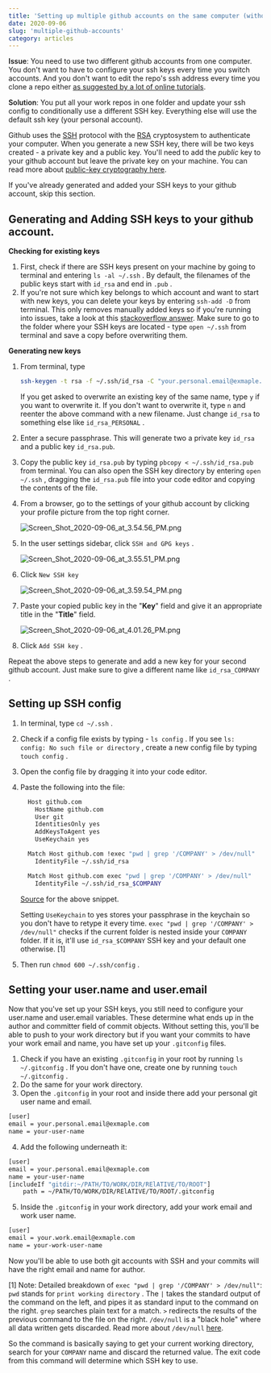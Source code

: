 ```yaml
---
title: 'Setting up multiple github accounts on the same computer (without having to change the repo url)'
date: 2020-09-06
slug: 'multiple-github-accounts'
category: articles
---
```




<span style="font-weight: 600;">Issue</span>: You need to use two different github accounts from one computer. You don't want to have to configure your ssh keys every time you switch accounts. And you don't want to edit the repo's ssh address every time you clone a repo either [as suggested by a lot of online tutorials](https://medium.com/@xiaolishen/use-multiple-ssh-keys-for-different-github-accounts-on-the-same-computer-7d7103ca8693).

<span style="font-weight: 600;">Solution</span>: You put all your work repos in one folder and update your ssh config to conditionally use a different SSH key. Everything else will use the default ssh key (your personal account).

Github uses the [SSH](https://en.wikipedia.org/wiki/Secure_Shell) protocol with the [RSA](<https://en.wikipedia.org/wiki/RSA_(cryptosystem)>) cryptosystem to authenticate your computer. When you generate a new SSH key, there will be two keys created - a private key and a public key. You'll need to add the _public_ key to your github account but leave the private key on your machine. You can read more about [public-key cryptography here](https://en.wikipedia.org/wiki/Public-key_cryptography).

If you've already generated and added your SSH keys to your github account, skip this section.

## Generating and Adding SSH keys to your github account.

**Checking for existing keys**

1. First, check if there are SSH keys present on your machine by going to terminal and entering `ls -al ~/.ssh` . By default, the filenames of the public keys start with `id_rsa` and end in `.pub` .
2. If you're not sure which key belongs to which account and want to start with new keys, you can delete your keys by entering `ssh-add -D` from terminal. This only removes manually added keys so if you're running into issues, take a look at this [stackoverflow answer](https://stackoverflow.com/a/25465155/11279811). Make sure to go to the folder where your SSH keys are located - type `open ~/.ssh` from terminal and save a copy before overwriting them.

**Generating new keys**

1. From terminal, type

   ```bash
   ssh-keygen -t rsa -f ~/.ssh/id_rsa -C "your.personal.email@exmaple.com"
   ```

   If you get asked to overwrite an existing key of the same name, type `y` if you want to overwrite it. If you don't want to overwrite it, type `n` and reenter the above command with a new filename. Just change `id_rsa` to something else like `id_rsa_PERSONAL` .

2. Enter a secure passphrase. This will generate two a private key `id_rsa` and a public key `id_rsa.pub`.
3. Copy the public key `id_rsa.pub` by typing `pbcopy < ~/.ssh/id_rsa.pub` from terminal. You can also open the SSH key directory by entering `open ~/.ssh` , dragging the `id_rsa.pub` file into your code editor and copying the contents of the file.
4. From a browser, go to the settings of your github account by clicking your profile picture from the top right corner.

   ![Screen_Shot_2020-09-06_at_3.54.56_PM.png](./Screen_Shot_2020-09-06_at_3.54.56_PM.png)

5. In the user settings sidebar, click `SSH and GPG keys` .

   ![Screen_Shot_2020-09-06_at_3.55.51_PM.png](./Screen_Shot_2020-09-06_at_3.55.51_PM.png)

6. Click `New SSH key`

   ![Screen_Shot_2020-09-06_at_3.59.54_PM.png](./Screen_Shot_2020-09-06_at_3.59.54_PM.png)

7. Paste your copied public key in the "**Key**" field and give it an appropriate title in the "**Title**" field.

   ![Screen_Shot_2020-09-06_at_4.01.26_PM.png](./Screen_Shot_2020-09-06_at_4.01.26_PM.png)

8. Click `Add SSH key` .

Repeat the above steps to generate and add a new key for your second github account. Just make sure to give a different name like `id_rsa_COMPANY` .

## Setting up SSH config

1. In terminal, type `cd ~/.ssh` .
2. Check if a config file exists by typing - `ls config` . If you see `ls: config: No such file or directory` , create a new config file by typing `touch config` .
3. Open the config file by dragging it into your code editor.
4. Paste the following into the file:

    ```bash
      Host github.com
        HostName github.com
        User git
        IdentitiesOnly yes
        AddKeysToAgent yes
        UseKeychain yes

      Match Host github.com !exec "pwd | grep '/COMPANY' > /dev/null"
        IdentityFile ~/.ssh/id_rsa

      Match Host github.com exec "pwd | grep '/COMPANY' > /dev/null"
        IdentityFile ~/.ssh/id_rsa_$COMPANY
    ```

   [Source](https://gist.github.com/Hefeweizen/a4c6ffb6e06a87ac338ffce3d13512f1) for the above snippet.

   Setting `UseKeychain` to yes stores your passphrase in the keychain so you don't have to retype it every time. `exec "pwd | grep '/COMPANY' > /dev/null"` checks if the current folder is nested inside your `COMPANY` folder. If it is, it'll use `id_rsa_$COMPANY` SSH key and your default one otherwise. [1]

5. Then run `chmod 600 ~/.ssh/config` .

## Setting your user.name and user.email

Now that you've set up your SSH keys, you still need to configure your user.name and user.email variables. These determine what ends up in the author and committer field of commit objects. Without setting this, you'll be able to push to your work directory but if you want your commits to have your work email and name, you have set up your `.gitconfig` files.

1. Check if you have an existing `.gitconfig` in your root by running `ls ~/.gitconfig` . If you don't have one, create one by running `touch ~/.gitconfig` .
2. Do the same for your work directory.
3. Open the `.gitconfig` in your root and inside there add your personal git user name and email.

```bash
[user]
email = your.personal.email@exmaple.com
name = your-user-name
```

4. Add the following underneath it:

```bash
[user]
email = your.personal.email@exmaple.com
name = your-user-name
[includeIf "gitdir:~/PATH/TO/WORK/DIR/RElATIVE/TO/ROOT"]
    path = ~/PATH/TO/WORK/DIR/RElATIVE/TO/ROOT/.gitconfig
```

5. Inside the `.gitconfig` in your work directory, add your work email and work user name.

```bash
[user]
email = your.work.email@exmaple.com
name = your-work-user-name
```

Now you'll be able to use both git accounts with SSH and your commits will have the right email and name for author.

[1] Note: Detailed breakdown of `exec "pwd | grep '/COMPANY' > /dev/null"`:
`pwd` stands for `print working directory` . The `|` takes the standard output of the command on the left, and pipes it as standard input to the command on the right. `grep` searches plain text for a match. `>` redirects the results of the previous command to the file on the right. `/dev/null` is a "black hole" where all data written gets discarded. Read more about `/dev/null` [here](https://medium.com/@codenameyau/step-by-step-breakdown-of-dev-null-a0f516f53158#:~:text=To%20begin%2C%20%2Fdev%2Fnull,of%2Dfile%20EOF%20when%20read.).

So the command is basically saying to get your current working directory, search for your `COMPANY` name and discard the returned value. The exit code from this command will determine which SSH key to use.

